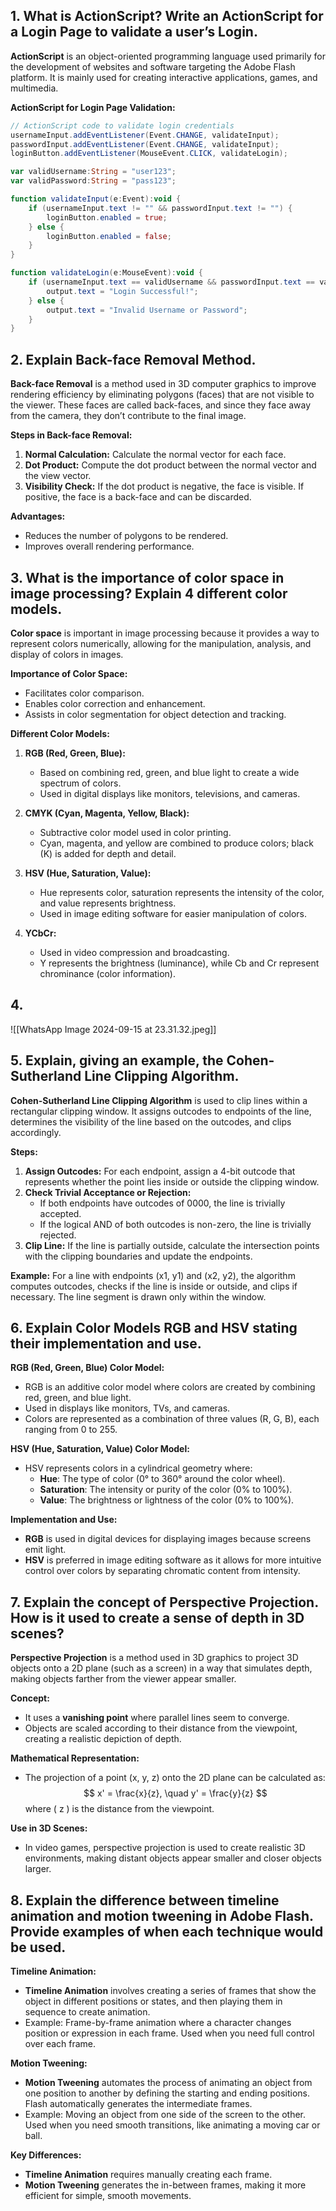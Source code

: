 ## 1. What is ActionScript? Write an ActionScript for a Login Page to validate a user’s Login.

**ActionScript** is an object-oriented programming language used primarily for the development of websites and software targeting the Adobe Flash platform. It is mainly used for creating interactive applications, games, and multimedia.

**ActionScript for Login Page Validation:**
```actionscript
// ActionScript code to validate login credentials
usernameInput.addEventListener(Event.CHANGE, validateInput);
passwordInput.addEventListener(Event.CHANGE, validateInput);
loginButton.addEventListener(MouseEvent.CLICK, validateLogin);

var validUsername:String = "user123";
var validPassword:String = "pass123";

function validateInput(e:Event):void {
    if (usernameInput.text != "" && passwordInput.text != "") {
        loginButton.enabled = true;
    } else {
        loginButton.enabled = false;
    }
}

function validateLogin(e:MouseEvent):void {
    if (usernameInput.text == validUsername && passwordInput.text == validPassword) {
        output.text = "Login Successful!";
    } else {
        output.text = "Invalid Username or Password";
    }
}
```

## 2. Explain Back-face Removal Method.

**Back-face Removal** is a method used in 3D computer graphics to improve rendering efficiency by eliminating polygons (faces) that are not visible to the viewer. These faces are called back-faces, and since they face away from the camera, they don’t contribute to the final image.

**Steps in Back-face Removal:**
1. **Normal Calculation:** Calculate the normal vector for each face.
2. **Dot Product:** Compute the dot product between the normal vector and the view vector.
3. **Visibility Check:** If the dot product is negative, the face is visible. If positive, the face is a back-face and can be discarded.

**Advantages:**
- Reduces the number of polygons to be rendered.
- Improves overall rendering performance.

## 3. What is the importance of color space in image processing? Explain 4 different color models.

**Color space** is important in image processing because it provides a way to represent colors numerically, allowing for the manipulation, analysis, and display of colors in images.

**Importance of Color Space:**
- Facilitates color comparison.
- Enables color correction and enhancement.
- Assists in color segmentation for object detection and tracking.

**Different Color Models:**
1. **RGB (Red, Green, Blue):**
   - Based on combining red, green, and blue light to create a wide spectrum of colors.
   - Used in digital displays like monitors, televisions, and cameras.
   
2. **CMYK (Cyan, Magenta, Yellow, Black):**
   - Subtractive color model used in color printing.
   - Cyan, magenta, and yellow are combined to produce colors; black (K) is added for depth and detail.

3. **HSV (Hue, Saturation, Value):**
   - Hue represents color, saturation represents the intensity of the color, and value represents brightness.
   - Used in image editing software for easier manipulation of colors.

4. **YCbCr:**
   - Used in video compression and broadcasting.
   - Y represents the brightness (luminance), while Cb and Cr represent chrominance (color information).

## 4. 
![[WhatsApp Image 2024-09-15 at 23.31.32.jpeg]]
   
## 5. Explain, giving an example, the Cohen-Sutherland Line Clipping Algorithm.

**Cohen-Sutherland Line Clipping Algorithm** is used to clip lines within a rectangular clipping window. It assigns outcodes to endpoints of the line, determines the visibility of the line based on the outcodes, and clips accordingly.

**Steps:**
1. **Assign Outcodes:** For each endpoint, assign a 4-bit outcode that represents whether the point lies inside or outside the clipping window.
2. **Check Trivial Acceptance or Rejection:** 
   - If both endpoints have outcodes of 0000, the line is trivially accepted.
   - If the logical AND of both outcodes is non-zero, the line is trivially rejected.
3. **Clip Line:** If the line is partially outside, calculate the intersection points with the clipping boundaries and update the endpoints.

**Example:**
For a line with endpoints (x1, y1) and (x2, y2), the algorithm computes outcodes, checks if the line is inside or outside, and clips if necessary. The line segment is drawn only within the window.

## 6. Explain Color Models RGB and HSV stating their implementation and use.

**RGB (Red, Green, Blue) Color Model:**
- RGB is an additive color model where colors are created by combining red, green, and blue light.
- Used in displays like monitors, TVs, and cameras.
- Colors are represented as a combination of three values (R, G, B), each ranging from 0 to 255.

**HSV (Hue, Saturation, Value) Color Model:**
- HSV represents colors in a cylindrical geometry where:
   - **Hue**: The type of color (0° to 360° around the color wheel).
   - **Saturation**: The intensity or purity of the color (0% to 100%).
   - **Value**: The brightness or lightness of the color (0% to 100%).

**Implementation and Use:**
- **RGB** is used in digital devices for displaying images because screens emit light.
- **HSV** is preferred in image editing software as it allows for more intuitive control over colors by separating chromatic content from intensity.

## 7. Explain the concept of Perspective Projection. How is it used to create a sense of depth in 3D scenes?

**Perspective Projection** is a method used in 3D graphics to project 3D objects onto a 2D plane (such as a screen) in a way that simulates depth, making objects farther from the viewer appear smaller.

**Concept:**
- It uses a **vanishing point** where parallel lines seem to converge.
- Objects are scaled according to their distance from the viewpoint, creating a realistic depiction of depth.

**Mathematical Representation:**
- The projection of a point (x, y, z) onto the 2D plane can be calculated as:
  $$
  x' = \frac{x}{z}, \quad y' = \frac{y}{z}
  $$
  where \( z \) is the distance from the viewpoint.

**Use in 3D Scenes:**
- In video games, perspective projection is used to create realistic 3D environments, making distant objects appear smaller and closer objects larger.

## 8. Explain the difference between timeline animation and motion tweening in Adobe Flash. Provide examples of when each technique would be used.

**Timeline Animation:**
- **Timeline Animation** involves creating a series of frames that show the object in different positions or states, and then playing them in sequence to create animation.
- Example: Frame-by-frame animation where a character changes position or expression in each frame. Used when you need full control over each frame.

**Motion Tweening:**
- **Motion Tweening** automates the process of animating an object from one position to another by defining the starting and ending positions. Flash automatically generates the intermediate frames.
- Example: Moving an object from one side of the screen to the other. Used when you need smooth transitions, like animating a moving car or ball.

**Key Differences:**
- **Timeline Animation** requires manually creating each frame.
- **Motion Tweening** generates the in-between frames, making it more efficient for simple, smooth movements.
